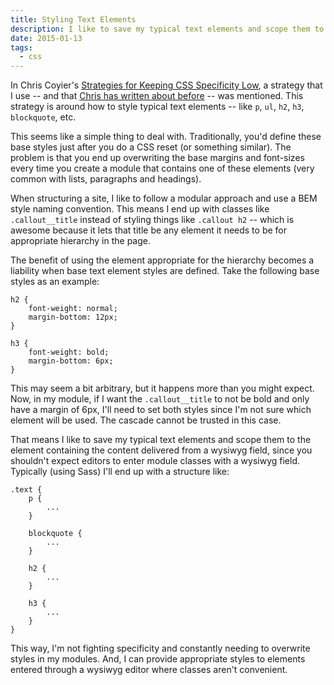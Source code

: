 ```yaml
---
title: Styling Text Elements
description: I like to save my typical text elements and scope them to the element containing the content delivered from a wysiwyg field, since you shouldn't expect editors to enter module classes with a wysiwyg field.
date: 2015-01-13
tags:
  - css
---
```

In Chris Coyier's [Strategies for Keeping CSS Specificity Low](http://css-tricks.com/strategies-keeping-css-specificity-low/), a strategy that I use -- and that [Chris has written about before](http://css-tricks.com/opt-in-typography/) -- was mentioned. This strategy is around how to style typical text elements -- like <code class="language-css">p</code>, <code class="language-css">ul</code>, <code class="language-css">h2</code>, <code class="language-css">h3</code>, <code class="language-css">blockquote</code>, etc.

This seems like a simple thing to deal with. Traditionally, you'd define these base styles just after you do a CSS reset (or something similar). The problem is that you end up overwriting the base margins and font-sizes every time you create a module that contains one of these elements (very common with lists, paragraphs and headings).

When structuring a site, I like to follow a modular approach and use a BEM style naming convention. This means I end up with classes like <code class="language-css">.callout__title</code> instead of styling things like <code class="language-css">.callout h2</code> -- which is awesome because it lets that title be any element it needs to be for appropriate hierarchy in the page.

The benefit of using the element appropriate for the hierarchy becomes a liability when base text element styles are defined. Take the following base styles as an example:

<pre><code class="language-css">h2 {
    font-weight: normal;
    margin-bottom: 12px;
}

h3 {
    font-weight: bold;
    margin-bottom: 6px;
}</code></pre>

This may seem a bit arbitrary, but it happens more than you might expect. Now, in my module, if I want the <code class="language-css">.callout__title</code> to not be bold and only have a margin of 6px, I'll need to set both styles since I'm not sure which element will be used. The cascade cannot be trusted in this case.

That means I like to save my typical text elements and scope them to the element containing the content delivered from a wysiwyg field, since you shouldn't expect editors to enter module classes with a wysiwyg field. Typically (using Sass) I'll end up with a structure like:

<pre><code class="language-css">.text {
    p {
        ...
    }

    blockquote {
        ...
    }

    h2 {
        ...
    }

    h3 {
        ...
    }
}</code></pre>

This way, I'm not fighting specificity and constantly needing to overwrite styles in my modules. And, I can provide appropriate styles to elements entered through a wysiwyg editor where classes aren't convenient.
